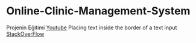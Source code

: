 ﻿# Online-Clinic-Management-System
 Projenin Eğitimi [Youtube](https://www.youtube.com/watch?v=2Q5NrLdnigA)
 Placing <label> text inside the border of a text input [StackOverFlow](https://stackoverflow.com/questions/45150781/placing-label-text-inside-the-border-of-a-text-input)
